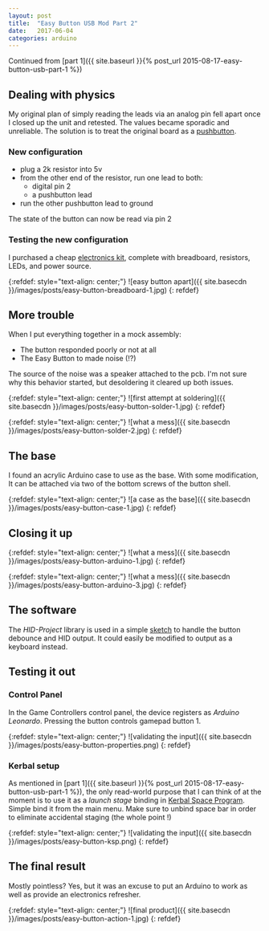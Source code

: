```yaml
---
layout: post
title:  "Easy Button USB Mod Part 2"
date:   2017-06-04
categories: arduino
---
```


Continued from [part 1]({{ site.baseurl }}{% post_url 2015-08-17-easy-button-usb-part-1 %})

## Dealing with physics

My original plan of simply reading the leads via an analog pin fell apart once I closed up the unit and retested. The values became sporadic and unreliable. The solution is to treat the original board as a [pushbutton](https://www.arduino.cc/en/Tutorial/Pushbutton). 


### New configuration

* plug a 2k resistor into 5v
* from the other end of the resistor, run one lead to both:
  *  digital pin 2
  *  a pushbutton lead
* run the other pushbutton lead to ground

The state of the button can now be read via pin 2


### Testing the new configuration

I purchased a cheap [electronics kit](https://www.amazon.com/gp/product/B01ERP6WL4/ref=oh_aui_detailpage_o08_s01?ie=UTF8&psc=1), complete with breadboard, resistors, LEDs, and power source.


{:refdef: style="text-align: center;"}
![easy button apart]({{ site.basecdn }}/images/posts/easy-button-breadboard-1.jpg)
{: refdef}


## More trouble

When I put everything together in a mock assembly:

* The button responded poorly or not at all
* The Easy Button to made noise (!?)

The source of the noise was a speaker attached to the pcb. I'm not sure why this behavior started, but desoldering it cleared up both issues.

{:refdef: style="text-align: center;"}
![first attempt at soldering]({{ site.basecdn }}/images/posts/easy-button-solder-1.jpg)
{: refdef}


{:refdef: style="text-align: center;"}
![what a mess]({{ site.basecdn }}/images/posts/easy-button-solder-2.jpg)
{: refdef}


## The base

I found an acrylic Arduino case to use as the base. With some modification, It can be attached via two of the bottom screws of the button shell.


{:refdef: style="text-align: center;"}
![a case as the base]({{ site.basecdn }}/images/posts/easy-button-case-1.jpg)
{: refdef}


## Closing it up

{:refdef: style="text-align: center;"}
![what a mess]({{ site.basecdn }}/images/posts/easy-button-arduino-1.jpg)
{: refdef}


{:refdef: style="text-align: center;"}
![what a mess]({{ site.basecdn }}/images/posts/easy-button-arduino-3.jpg)
{: refdef}

## The software

The _HID-Project_ library is used in a simple [sketch](https://github.com/wtjones/EasyButtonLaunch/blob/master/EasyButtonLaunch.ino) to handle the button debounce and HID output. It could easily be modified to output as a keyboard instead.


## Testing it out

### Control Panel

In the Game Controllers control panel, the device registers as _Arduino Leonardo_. Pressing the button controls gamepad button 1.

{:refdef: style="text-align: center;"}
![validating the input]({{ site.basecdn }}/images/posts/easy-button-properties.png)
{: refdef}


### Kerbal setup

As mentioned in [part 1]({{ site.baseurl }}{% post_url 2015-08-17-easy-button-usb-part-1 %}), the only read-world purpose that I can think of at the moment is to use it as a _launch stage_ binding in [Kerbal Space Program](https://kerbalspaceprogram.com). Simple bind it from the main menu. Make sure to unbind space bar in order to eliminate accidental staging (the whole point !)

{:refdef: style="text-align: center;"}
![validating the input]({{ site.basecdn }}/images/posts/easy-button-ksp.png)
{: refdef}


## The final result

Mostly pointless? Yes, but it was an excuse to put an Arduino to work as well as provide an electronics refresher.

{:refdef: style="text-align: center;"}
![final product]({{ site.basecdn }}/images/posts/easy-button-action-1.jpg)
{: refdef}



